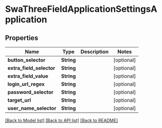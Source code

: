 # SwaThreeFieldApplicationSettingsApplication

## Properties
Name | Type | Description | Notes
------------ | ------------- | ------------- | -------------
**button_selector** | **String** |  | [optional] 
**extra_field_selector** | **String** |  | [optional] 
**extra_field_value** | **String** |  | [optional] 
**login_url_regex** | **String** |  | [optional] 
**password_selector** | **String** |  | [optional] 
**target_url** | **String** |  | [optional] 
**user_name_selector** | **String** |  | [optional] 

[[Back to Model list]](../README.md#documentation-for-models) [[Back to API list]](../README.md#documentation-for-api-endpoints) [[Back to README]](../README.md)


